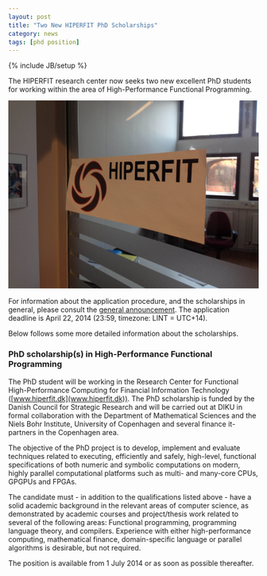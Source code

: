 ```yaml
---
layout: post
title: "Two New HIPERFIT PhD Scholarships"
category: news
tags: [phd position]
---
```

{% include JB/setup %}

The HIPERFIT research center now seeks two new excellent PhD students
for working within the area of High-Performance Functional
Programming.

![HIPERFIT logo](images/hiperfit.jpg)

For information about the application procedure, and the scholarships
in general, please consult the [general
announcement](http://www.diku.dk/english/about/vacancies/phd_scholar_cs_call_spring_2014/). The
application deadline is April 22, 2014 (23:59, timezone: LINT =
UTC+14).

Below follows some more detailed information about the scholarships.

### PhD scholarship(s) in High-Performance Functional Programming

The PhD student will be working in the Research Center for Functional
High-Performance Computing for Financial Information Technology
([www.hiperfit.dk](www.hiperfit.dk)). The PhD scholarship is funded by
the Danish Council for Strategic Research and will be carried out at
DIKU in formal collaboration with the Department of Mathematical
Sciences and the Niels Bohr Institute, University of Copenhagen and
several finance it-partners in the Copenhagen area.

The objective of the PhD project is to develop, implement and evaluate
techniques related to executing, efficiently and safely, high-level,
functional specifications of both numeric and symbolic computations on
modern, highly parallel computational platforms such as multi- and
many-core CPUs, GPGPUs and FPGAs.

The candidate must - in addition to the qualifications listed above -
have a solid academic background in the relevant areas of computer
science, as demonstrated by academic courses and project/thesis work
related to several of the following areas: Functional programming,
programming language theory, and compilers. Experience with either
high-performance computing, mathematical finance, domain-specific
language or parallel algorithms is desirable, but not required.

The position is available from 1 July 2014 or as soon as possible
thereafter.